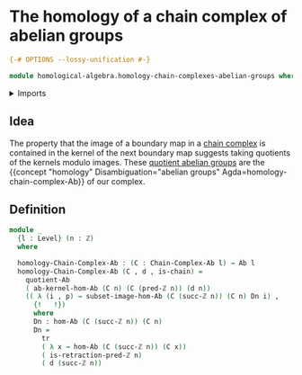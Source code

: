 # The homology of a chain complex of abelian groups

```agda
{-# OPTIONS --lossy-unification #-}

module homological-algebra.homology-chain-complexes-abelian-groups where
```

<details><summary>Imports</summary>

```agda
open import elementary-number-theory.integers

open import foundation.dependent-pair-types
open import foundation.universe-levels

open import foundation.action-on-identifications-functions
open import foundation-core.identity-types
open import foundation-core.transport-along-identifications
open import foundation-core.propositions

open import group-theory.abelian-groups
open import group-theory.homomorphisms-abelian-groups
open import group-theory.images-of-abelian-group-homomorphisms
open import group-theory.kernels-homomorphisms-abelian-groups
open import group-theory.quotients-abelian-groups
open import group-theory.subgroups-abelian-groups

open import homological-algebra.graded-abelian-groups
open import homological-algebra.chain-complexes-abelian-groups
```

</details>

## Idea

The property that the image of a boundary map in a
[chain complex](homological-algebra.chain-complexes-abelian-groups.md) is
contained in the kernel of the next boundary map suggests taking quotients of
the kernels modulo images. These
[quotient abelian groups](group-theory.quotients-abelian-groups.md) are the
{{concept "homology" Disambiguation="abelian groups" Agda=homology-chain-complex-Ab}}
of our complex.

## Definition

```agda
module _
  {l : Level} (n : ℤ)
  where

  homology-Chain-Complex-Ab : (C : Chain-Complex-Ab l) → Ab l
  homology-Chain-Complex-Ab (C , d , is-chain) =
    quotient-Ab
    ( ab-kernel-hom-Ab (C n) (C (pred-ℤ n)) (d n))
    (( λ (i , p) → subset-image-hom-Ab (C (succ-ℤ n)) (C n) Dn i) ,
      {!   !})
      where
      Dn : hom-Ab (C (succ-ℤ n)) (C n)
      Dn =
        tr
        ( λ x → hom-Ab (C (succ-ℤ n)) (C x))
        ( is-retraction-pred-ℤ n)
        ( d (succ-ℤ n))
```
